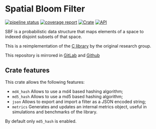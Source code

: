 # Spatial Bloom Filter
[![pipeline status](https://gitlab.com/bertof/sbf-rs/badges/master/pipeline.svg)](https://gitlab.com/bertof/sbf-rs/commits/master)
[![coverage report](https://gitlab.com/bertof/sbf-rs/badges/master/coverage.svg)](https://gitlab.com/bertof/sbf-rs/commits/master)
[![Crate](https://img.shields.io/crates/v/sbf.svg)](https://crates.io/crates/sbf)
[![API](https://docs.rs/sbf/badge.svg)](https://docs.rs/sbf)

SBF is a probabilistic data structure
that maps elements of a space to indexed disjoint subsets of that space.

This is a reimplementation of the [C library](https://github.com/spatialbloomfilter/libSBF-cpp) by the original research group.

This repository is mirrored in [GitLab](https://gitlab.com/bertof/sbf-rs) and [Github](https://github.com/bertof/sbf-rs)

## Crate features

This crate allows the following features:

- `md4_hash` Allows to use a md4 based hashing algorithm;
- `md5_hash` Allows to use a md5 based hashing algorithm;
- `json` Allows to export and import a filter as a JSON encoded string;
- `metrics` Generates and updates an internal metrics object, useful in simulations and benchmarks of the library.

By default only `md5_hash` is enabled.
